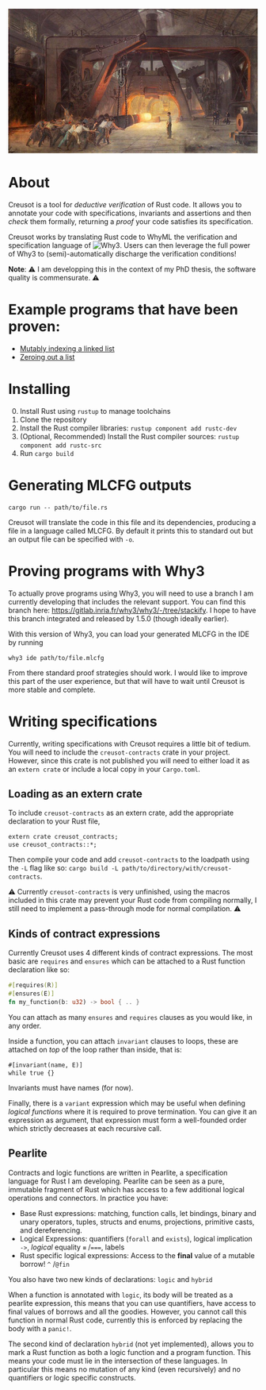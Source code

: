![](/static/marteau.jpg)

# About

Creusot is a tool for *deductive verification* of Rust code. It allows you to annotate your code with specifications, invariants and assertions and then *check* them formally, returning a *proof* your code satisfies its specification.

Creusot works by translating Rust code to WhyML the verification and specification language of ![Why3](https://why3.lri.fr). Users can then leverage the full power of Why3 to (semi)-automatically discharge the verification conditions!

**Note**: :warning: I am developping this in the context of my PhD thesis, the software quality is commensurate. :warning:

# Example programs that have been proven:

- [Mutably indexing a linked list](creusot/tests/should_succeed/list_index_mut.rs)
- [Zeroing out a list](creusot/tests/should_succeed/all_zero.rs)

# Installing

0. Install Rust using `rustup` to manage toolchains
1. Clone the repository
2. Install the Rust compiler libraries: `rustup component add rustc-dev`
3. (Optional, Recommended) Install the Rust compiler sources: `rustup component add rustc-src`
4. Run `cargo build`

# Generating MLCFG outputs


```
cargo run -- path/to/file.rs
```

Creusot will translate the code in this file and its dependencies, producing a file in a language called MLCFG. By default it prints this to standard out but an output file can be specified with `-o`.

# Proving programs with Why3

To actually prove programs using Why3, you will need to use a branch I am currently developing that includes the relevant support. You can find this branch here: https://gitlab.inria.fr/why3/why3/-/tree/stackify. I hope to have this branch integrated and released by 1.5.0 (though ideally earlier).

With this version of Why3, you can load your generated MLCFG in the IDE by running

```
why3 ide path/to/file.mlcfg
```

From there standard proof strategies should work. I would like to improve this part of the user experience, but that will have to wait until Creusot is more stable and complete.

# Writing specifications

Currently, writing specifications with Creusot requires a little bit of tedium. You will need to include the `creusot-contracts` crate in your project. However, since this crate is not published you will need to either load it as an `extern crate` or include a local copy in your `Cargo.toml`.

## Loading as an extern crate

To include `creusot-contracts` as an extern crate, add the appropriate declaration to your Rust file,

```
extern crate creusot_contracts;
use creusot_contracts::*;
```

Then compile your code and add `creusot-contracts` to the loadpath using the `-L` flag like so: `cargo build -L path/to/directory/with/creusot-contracts`.

:warning: Currently `creusot-contracts` is very unfinished, using the macros included in this crate may prevent your Rust code from compiling normally, I still need to implement a pass-through mode for normal compilation. :warning:

## Kinds of contract expressions

Currently Creusot uses 4 different kinds of contract expressions. The most basic are `requires` and `ensures` which can be attached to a Rust function declaration like so:

```rust
#[requires(R)]
#[ensures(E)]
fn my_function(b: u32) -> bool { .. }
```

You can attach as many `ensures` and `requires` clauses as you would like, in any order.

Inside a function, you can attach `invariant` clauses to loops, these are attached on _top_ of the loop rather than inside, that is:

```
#[invariant(name, E)]
while true {}
```

Invariants must have names (for now).

Finally, there is a `variant` expression which may be useful when defining _logical functions_ where it is required to prove termination. You can give it an expression as argument, that expression must form a well-founded order which strictly decreases at each recursive call.

## Pearlite

Contracts and logic functions are written in Pearlite, a specification language for Rust I am developing. Pearlite can be seen as a pure, immutable fragment of Rust which has access to a few additional logical operations and connectors. In practice you have:

- Base Rust expressions: matching, function calls, let bindings, binary and unary operators, tuples, structs and enums, projections, primitive casts, and dereferencing.
- Logical Expressions: quantifiers (`forall` and `exists`), logical implication `->`, _logical_ equality `≡` /`===`, labels
- Rust specific logical expressions: Access to the **final** value of a mutable borrow! `^` /`@fin`

You also have two new kinds of declarations: `logic` and `hybrid`

When a function is annotated with `logic`, its body will be treated as a pearlite expression, this means that you can use quantifiers, have access to final values of borrows and all the goodies. However, you cannot call this function in normal Rust code, currently this is enforced by replacing the body with a `panic!`.

The second kind of declaration `hybrid` (not yet implemented), allows you to mark a Rust function as both a logic function and a program function. This means your code must lie in the intersection of these languages. In particular this means no mutation of any kind (even recursively) and no quantifiers or logic specific constructs.
